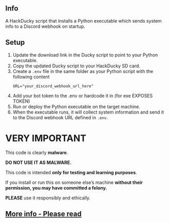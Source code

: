 ## Info
A HackDucky script that installs a Python executable which sends system info to a Discord webhook on startup.

## Setup
1. Update the download link in the Ducky script to point to your Python executable.
2. Copy the updated Ducky script to your HackDucky SD card.
3. Create a `.env` file in the same folder as your Python script with the following content
    ```
    URL="your_discord_webhook_url_here"
    ```
4. Add your bot token to the .env or hardcode it in (for exe EXPOSES TOKEN)
5. Run or deploy the Python executable on the target machine.
6. When the executable runs, it will collect system information and send it to the Discord webhook URL defined in `.env`.

# VERY IMPORTANT

This code is clearly **malware**.

**DO NOT USE IT AS MALWARE.**

This code is intended **only for testing and learning purposes**.

If you install or run this on someone else’s machine **without their permission, you may have committed a felony.**

**PLEASE** use it responsibly and ethically.

[More info - Please read](Ethics.md)
---
